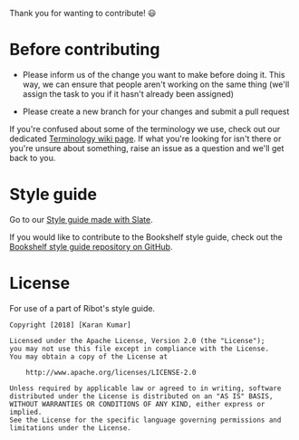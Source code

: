 Thank you for wanting to contribute! :smiley:

# Before contributing
- Please inform us of the change you want to make before doing it. This way, we can ensure that people aren't working 
  on the same thing (we'll assign the task to you if it hasn't already been assigned)
  
- Please create a new branch for your changes and submit a pull request

If you're confused about some of the terminology we use, check out our dedicated [Terminology wiki page](https://github.com/knjk04/Bookshelf/wiki/Terminology). 
If what you're looking for isn't there or you're unsure about something, raise an issue as a question and 
we'll get back to you.

# Style guide
Go to our [Style guide made with Slate](https://presentedbykaran.com/bookshelf-styleguide).

If you would like to contribute to the Bookshelf style guide, check out the 
[Bookshelf style guide repository on GitHub](https://github.com/knjk04/bookshelf-styleguide).
# License

For use of a part of Ribot's style guide.

```
Copyright [2018] [Karan Kumar]

Licensed under the Apache License, Version 2.0 (the "License");
you may not use this file except in compliance with the License.
You may obtain a copy of the License at

    http://www.apache.org/licenses/LICENSE-2.0

Unless required by applicable law or agreed to in writing, software
distributed under the License is distributed on an "AS IS" BASIS,
WITHOUT WARRANTIES OR CONDITIONS OF ANY KIND, either express or implied.
See the License for the specific language governing permissions and
limitations under the License.
```
